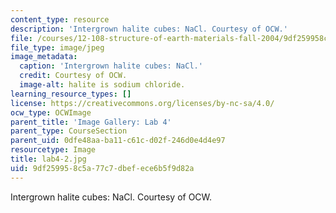 ```yaml
---
content_type: resource
description: 'Intergrown halite cubes: NaCl. Courtesy of OCW.'
file: /courses/12-108-structure-of-earth-materials-fall-2004/9df259958c5a77c7dbefece6b5f9d82a_lab4-2.jpg
file_type: image/jpeg
image_metadata:
  caption: 'Intergrown halite cubes: NaCl.'
  credit: Courtesy of OCW.
  image-alt: halite is sodium chloride.
learning_resource_types: []
license: https://creativecommons.org/licenses/by-nc-sa/4.0/
ocw_type: OCWImage
parent_title: 'Image Gallery: Lab 4'
parent_type: CourseSection
parent_uid: 0dfe48aa-ba11-c61c-d02f-246d0e4d4e97
resourcetype: Image
title: lab4-2.jpg
uid: 9df25995-8c5a-77c7-dbef-ece6b5f9d82a
---
```

Intergrown halite cubes: NaCl. Courtesy of OCW.
